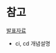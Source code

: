
# 참고
[발표자료](https://www.slideshare.net/isjang98/travisci-cicd-jenkins-for-android-94750798)
  - ci, cd 개념설명
